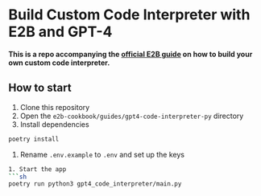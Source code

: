# Build Custom Code Interpreter with E2B and GPT-4
**This is a repo accompanying the [official E2B guide](TODO) on how to build your own custom code interpreter.**

## How to start
1. Clone this repository
1. Open the `e2b-cookbook/guides/gpt4-code-interpreter-py` directory
1. Install dependencies
```sh
poetry install
```
1. Rename `.env.example` to `.env` and set up the keys
```sh
1. Start the app
```sh
poetry run python3 gpt4_code_interpreter/main.py
```